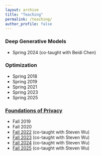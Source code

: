 ```yaml
---
layout: archive
title: "Teaching"
permalink: /teaching/
author_profile: false
---
```


<!-- {% include base_path %}

{% for post in site.teaching reversed %}
  {% include archive-single.html %}
{% endfor %} -->

### Deep Generative Models 
* Spring 2024 (co-taught with Beidi Chen)


### Optimization
* Spring 2018
* Spring 2019
* Spring 2021
* Spring 2023
* Spring 2025



### [Foundations of Privacy](https://course.ece.cmu.edu/~ece734/)
* Fall 2019
* Fall 2020
* <a href="https://foundprivacy.github.io/">Fall 2022</a>  (co-taught with Steven Wu)
* <a href="https://foundprivacy.github.io/">Fall 2023</a> (co-taught with Steven Wu)
* <a href="https://foundprivacy.github.io/">Fall 2024</a> (co-taught with Steven Wu)
* <a href="https://foundprivacy.github.io/">Fall 2025</a> (co-taught with Steven Wu)